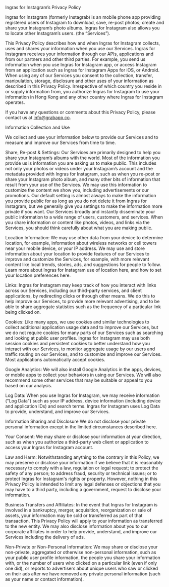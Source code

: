 Ingras for Instagram’s Privacy Policy

Ingras for Instagram (formerly Instagrab) is an mobile phone app providing registered users of Instagram to download, save, re-post photos; create and share your Instagram’s photo albums. Ingras for Instagram also allows you to locate other Instagram’s users. (the “Services”).

This Privacy Policy describes how and when Ingras for Instagram collects, uses and shares your information when you use our Services. Ingras for Instagram receives your information through our APIs, applications and from our partners and other third parties. For example, you send us information when you use Ingras for Instagram app, or access Instagram from an application such as Ingras for Instagram Apps for iOS, or Android. When using any of our Services you consent to the collection, transfer, manipulation, storage, disclosure and other uses of your information as described in this Privacy Policy. Irrespective of which country you reside in or supply information from, you authorize Ingras for Instagram to use your information in Hong Kong and any other country where Ingras for Instagram operates.

If you have any questions or comments about this Privacy Policy, please contact us at info@grabapp.co.

Information Collection and Use

We collect and use your information below to provide our Services and to measure and improve our Services from time to time.

Share, Re-post & Settings: Our Services are primarily designed to help you share your Instagram’s albums with the world. Most of the information you provide us is information you are asking us to make public. This includes not only your photos or videos under your Instagram’s account and the metadata provided with Ingras for Instagram, such as when you re-post or share your Instagram photo album, and many other bits of information that result from your use of the Services. We may use this information to customize the content we show you, including advertisements or our promotions. Our default setting is almost always to make the information you provide public for as long as you do not delete it from Ingras for Instagram, but we generally give you settings to make the information more private if you want. Our Services broadly and instantly disseminate your public information to a wide range of users, customers, and services. When you share information or content like photos, videos, and links via the Services, you should think carefully about what you are making public.

Location Information: We may use other data from your device to determine location, for example, information about wireless networks or cell towers near your mobile device, or your IP address. We may use and store information about your location to provide features of our Services to improve and customize the Services, for example, with more relevant content like local trends, stories, ads, and suggestions for people to follow. Learn more about Ingras for Instagram use of location here, and how to set your location preferences here.

Links: Ingras for Instagram may keep track of how you interact with links across our Services, including our third-party services, and client applications, by redirecting clicks or through other means. We do this to help improve our Services, to provide more relevant advertising, and to be able to share aggregate statistics such as the frequency of a particular link being clicked on.

Cookies: Like many apps, we use cookies and similar technologies to collect additional application usage data and to improve our Services, but we do not require cookies for many parts of our Services such as searching and looking at public user profiles. Ingras for Instagram may use both session cookies and persistent cookies to better understand how you interact with our Services, to monitor aggregate usage by our users and traffic routing on our Services, and to customize and improve our Services. Most applications automatically accept cookies.

Google Analytics: We will also install Google Analytics in the apps, devices, or mobile apps to collect your behaviors in using our Services. We will also recommend some other services that may be suitable or appeal to you based on our analysis.

Log Data: When you use Ingras for Instagram, we may receive information ("Log Data") such as your IP address, device information (including device and application IDs) and search terms. Ingras for Instagram uses Log Data to provide, understand, and improve our Services.

Information Sharing and Disclosure
We do not disclose your private personal information except in the limited circumstances described here.

Your Consent: We may share or disclose your information at your direction, such as when you authorize a third-party web client or application to access your Ingras for Instagram account.

Law and Harm: Notwithstanding anything to the contrary in this Policy, we may preserve or disclose your information if we believe that it is reasonably necessary to comply with a law, regulation or legal request; to protect the safety of any person; to address fraud, security or technical issues; or to protect Ingras for Instagram's rights or property. However, nothing in this Privacy Policy is intended to limit any legal defenses or objections that you may have to a third party, including a government, request to disclose your information.

Business Transfers and Affiliates: In the event that Ingras for Instagram is involved in a bankruptcy, merger, acquisition, reorganization or sale of assets, your information may be sold or transferred as part of that transaction. This Privacy Policy will apply to your information as transferred to the new entity. We may also disclose information about you to our corporate affiliates in order to help provide, understand, and improve our Services including the delivery of ads.

Non-Private or Non-Personal Information: We may share or disclose your non-private, aggregated or otherwise non-personal information, such as your public user profile information, the people you share your information with, or the number of users who clicked on a particular link (even if only one did), or reports to advertisers about unique users who saw or clicked on their ads after we have removed any private personal information (such as your name or contact information).
